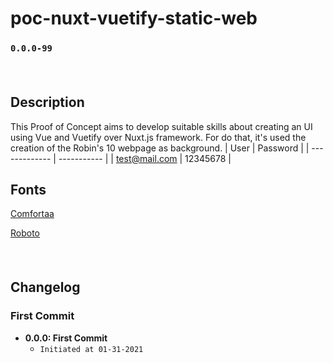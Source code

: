 # poc-nuxt-vuetify-static-web
### `0.0.0-99`
#### <br/>
## Description
This Proof of Concept aims to develop suitable skills about creating an UI using Vue and Vuetify over Nuxt.js framework. For do that, it's used the creation of the Robin's 10 webpage as background.
| User          | Password    |
| ------------- | ----------- |
| test@mail.com | 12345678    |
## Fonts
[Comfortaa](https://fonts.google.com/specimen/Comfortaa)

[Roboto](https://fonts.google.com/specimen/Roboto)
#### <br/>
## Changelog
### First Commit
- **0.0.0: First Commit**
  - `Initiated at 01-31-2021`
